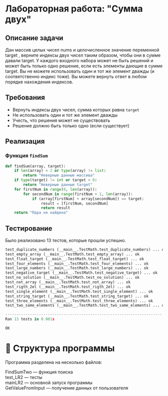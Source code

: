 # Лабораторная работа: "Сумма двух"

## Описание задачи

Дан массив целых чисел nums и целочисленное значение переменной target , верните индексы двух чисел таким образом, чтобы они в сумме давали target. У каждого входного набора может не быть решений и может быть только одно решение, если есть элементы дающие в сумме target. Вы не можете  использовать один и тот же элемент дважды (и соответственно индекс тоже). Вы можете вернуть ответ в любом порядке нахождения индексов.

## Требования

- Вернуть индексы двух чисел, сумма которых равна `target`
- Не использовать один и тот же элемент дважды
- Учесть, что решения может не существовать
- Решение должно быть только одно (если существует)


## Реализация

### Функция `findSum`

```python
def findSum(array, target):
    if len(array) < 2 or type(array) != list:
        return "Неверные данные массива"
    if type(target) != int or target < 0:
        return "Неверные данные target"
    for firstNum in range(0, len(array)):
        for secondNum in range(firstNum + 1, len(array)):
            if (array[firstNum] + array[secondNum]) == target:
                result = [firstNum, secondNum]
                return result 
    return "Пара не найдена"
```

## Тестирование
Было реализовано 13 тестов, которые прошли успешно.

```python
test_duplicate_numbers (__main__.TestMath.test_duplicate_numbers) ... ok
test_empty_array (__main__.TestMath.test_empty_array) ... ok
test_float_target (__main__.TestMath.test_float_target) ... ok
test_four_elements (__main__.TestMath.test_four_elements) ... ok
test_large_numbers (__main__.TestMath.test_large_numbers) ... ok
test_negative_target (__main__.TestMath.test_negative_target) ... ok
test_no_solution (__main__.TestMath.test_no_solution) ... ok
test_not_array (__main__.TestMath.test_not_array) ... ok
test_rigth_2el (__main__.TestMath.test_rigth_2el) ... ok
test_single_element (__main__.TestMath.test_single_element) ... ok
test_string_target (__main__.TestMath.test_string_target) ... ok
test_three_elements (__main__.TestMath.test_three_elements) ... ok
test_two_same_elements (__main__.TestMath.test_two_same_elements) ... ok

----------------------------------------------------------------------
Ran 13 tests in 0.001s

OK
```
# 📂 Структура программы

Программа разделена на несколько файлов:

FindSumTwo — функция поиска \
test_LR2 — тесты \
mainLR2 — основной запуск программы \
GetValueFromInput — получение данных от пользователя
